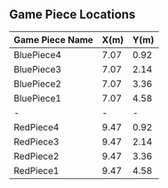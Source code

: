 ## Game Piece Locations

| Game Piece Name | X(m) | Y(m) |
| --------------- | ---- | ---- |
| BluePiece4      | 7.07 | 0.92 |
| BluePiece3      | 7.07 | 2.14 |
| BluePiece2      | 7.07 | 3.36 |
| BluePiece1      | 7.07 | 4.58 |
| -               | -    | -    |
| RedPiece4       | 9.47 | 0.92 |
| RedPiece3       | 9.47 | 2.14 |
| RedPiece2       | 9.47 | 3.36 |
| RedPiece1       | 9.47 | 4.58 |